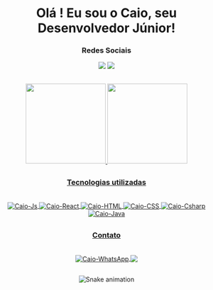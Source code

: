   <div align="center">
  <h1>Olá ! Eu sou o Caio, seu Desenvolvedor Júnior!</h1>
  <h3> Redes Sociais </h3>
  <div> 
  <a href="https://instagram.com/caionunez_" target="_blank"><img src="https://img.shields.io/badge/-Instagram-%23E4405F?style=for-the-badge&logo=instagram&logoColor=white" target="_blank"></a>
<a href="https://www.linkedin.com/in/caionunestech/" target="_blank"><img src="https://img.shields.io/badge/-LinkedIn-%230077B5?style=for-the-badge&logo=linkedin&logoColor=white" target="_blank"></a> 
  </div>
  </div>
  
  ##

<div align="center">
  <a href="https://github.com/caionunestech">
  <img height="180em" src="https://github-readme-stats.vercel.app/api?username=caionunestech&show_icons=true&theme=codeSTACKr&include_all_commits=true&count_private=true"/>
  <img height="180em" src="https://github-readme-stats.vercel.app/api/top-langs/?username=caionunestech&layout=compact&langs_count=7&theme=codeSTACKr"/>
</div>
  
  ##
  
  <div align="center">
  <h3> Tecnologias utilizadas </h3>

  <div style="display: inline_block"><br>
  <img align="center" alt="Caio-Js" src="https://img.shields.io/badge/JavaScript-323330?style=for-the-badge&logo=javascript&logoColor=F7DF1E">
  <img align="center" alt="Caio-React" src="https://img.shields.io/badge/React-20232A?style=for-the-badge&logo=react&logoColor=61DAFB">
  <img align="center" alt="Caio-HTML" src="https://img.shields.io/badge/HTML5-E34F26?style=for-the-badge&logo=html5&logoColor=white">
  <img align="center" alt="Caio-CSS" src="https://img.shields.io/badge/CSS3-1572B6?style=for-the-badge&logo=css3&logoColor=white">
  <img align="center" alt="Caio-Csharp" src="https://img.shields.io/badge/C%23-239120?style=for-the-badge&logo=c-sharp&logoColor=white">
  <img align="center" alt="Caio-Java" src="https://img.shields.io/badge/Java-ED8B00?style=for-the-badge&logo=java&logoColor=white">
  </div>
    
  ##

  <h3> Contato </h3>
  <div style="display: inline_block"><br>
  <a href="https://instagram.com/caionunez_" target="_blank"><img align="center" alt="Caio-WhatsApp" src="https://img.shields.io/badge/WhatsApp-25D366?style=for-the-badge&logo=whatsapp&logoColor=white">
    <a href = "mailto:caionunes2801@gmail.com" target="_blank"><img align="center" src="https://img.shields.io/badge/-Gmail-%23333?style=for-the-badge&logo=gmail&logoColor=white" target="_blank"></a>
  
  ##

  ![Snake animation](https://github.com/caionunestech/caionunestech/blob/output/github-contribution-grid-snake.svg)
    

